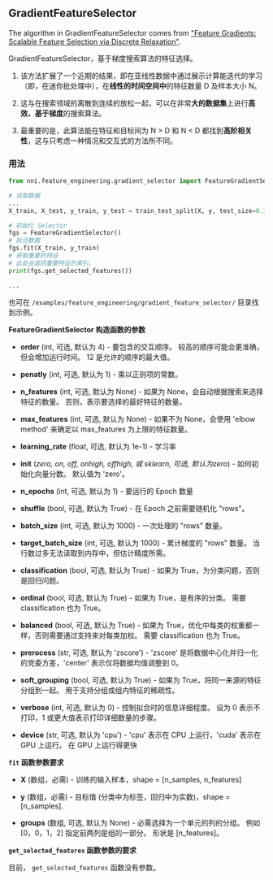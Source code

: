 ## GradientFeatureSelector

The algorithm in GradientFeatureSelector comes from ["Feature Gradients: Scalable Feature Selection via Discrete Relaxation"](https://arxiv.org/pdf/1908.10382.pdf).

GradientFeatureSelector，基于梯度搜索算法的特征选择。

1) 该方法扩展了一个近期的结果，即在亚线性数据中通过展示计算能迭代的学习（即，在迷你批处理中），在**线性的时间空间中**的特征数量 D 及样本大小 N。

2) 这与在搜索领域的离散到连续的放松一起，可以在非常**大的数据集**上进行**高效、基于梯度**的搜索算法。

3) 最重要的是，此算法能在特征和目标间为 N > D 和 N < D 都找到**高阶相关性**，这与只考虑一种情况和交互式的方法所不同。


### 用法

```python
from nni.feature_engineering.gradient_selector import FeatureGradientSelector

# 读取数据
...
X_train, X_test, y_train, y_test = train_test_split(X, y, test_size=0.33, random_state=42)

# 初始化 Selector
fgs = FeatureGradientSelector()
# 拟合数据
fgs.fit(X_train, y_train)
# 获取重要的特征
# 此处会返回重要特征的索引。
print(fgs.get_selected_features())

...
```

也可在 `/examples/feature_engineering/gradient_feature_selector/` 目录找到示例。

**FeatureGradientSelector 构造函数的参数**

* **order** (int, 可选, 默认为 4) - 要包含的交互顺序。 较高的顺序可能会更准确，但会增加运行时间。 12 是允许的顺序的最大值。

* **penatly** (int, 可选, 默认为 1) - 乘以正则项的常数。

* **n_features** (int, 可选, 默认为 None) - 如果为 None，会自动根据搜索来选择特征的数量。 否则，表示要选择的最好特征的数量。

* **max_features** (int, 可选, 默认为 None) - 如果不为 None，会使用 'elbow method' 来确定以 max_features 为上限的特征数量。

* **learning_rate** (float, 可选, 默认为 1e-1) - 学习率

* **init** (*zero, on, off, onhigh, offhigh, 或 sklearn, 可选, 默认为zero*) - 如何初始化向量分数。 默认值为 'zero'。

* **n_epochs** (int, 可选, 默认为 1) - 要运行的 Epoch 数量

* **shuffle** (bool, 可选, 默认为 True) - 在 Epoch 之前需要随机化 "rows"。

* **batch_size** (int, 可选, 默认为 1000) - 一次处理的 "rows" 数量。

* **target_batch_size** (int, 可选, 默认为 1000) - 累计梯度的 "rows" 数量。 当行数过多无法读取到内存中，但估计精度所需。

* **classification** (bool, 可选, 默认为 True) - 如果为 True，为分类问题，否则是回归问题。

* **ordinal** (bool, 可选, 默认为 True) - 如果为 True，是有序的分类。 需要 classification 也为 True。

* **balanced** (bool, 可选, 默认为 True) - 如果为 True，优化中每类的权重都一样，否则需要通过支持来对每类加权。 需要 classification 也为 True。

* **prerocess** (str, 可选, 默认为 'zscore') - 'zscore' 是将数据中心化并归一化的党委方差，'center' 表示仅将数据均值调整到 0。

* **soft_grouping** (bool, 可选, 默认为 True) - 如果为 True，将同一来源的特征分组到一起。 用于支持分组或组内特征的稀疏性。

* **verbose** (int, 可选, 默认为 0) - 控制拟合时的信息详细程度。 设为 0 表示不打印，1 或更大值表示打印详细数量的步骤。

* **device** (str, 可选, 默认为 'cpu') - 'cpu' 表示在 CPU 上运行，'cuda' 表示在 GPU 上运行。 在 GPU 上运行得更快


**`fit` 函数参数要求**

* **X** (数组，必需) - 训练的输入样本，shape = [n_samples, n_features]

* **y** (数组，必需) - 目标值 (分类中为标签，回归中为实数)，shape = [n_samples].

* **groups** (数组, 可选, 默认为 None) - 必需选择为一个单元的列的分组。 例如 [0，0，1，2] 指定前两列是组的一部分。 形状是 [n_features]。

**`get_selected_features` 函数参数的要求**

 目前， `get_selected_features` 函数没有参数。

